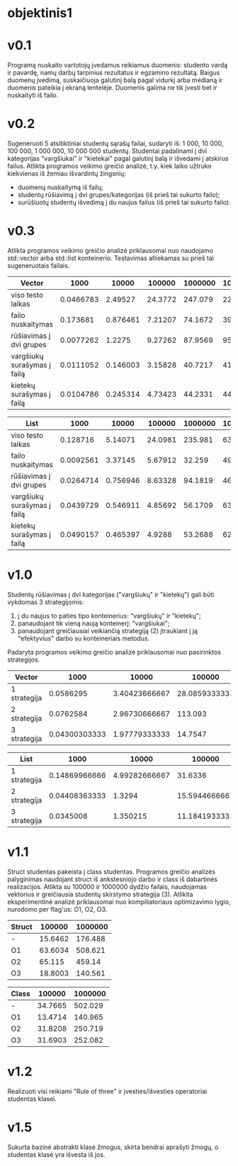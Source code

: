 # objektinis1
# v0.1
Programą nuskaito vartotojų įvedamus reikiamus duomenis: studento vardą ir pavardę, namų darbų tarpinius rezultatus ir egzamino rezultatą. Baigus duomenų įvedimą, suskaičiuoja galutinį balą pagal vidurkį arba medianą ir duomenis pateikia į ekraną lentelėje. Duomenis galima ne tik įvesti bet ir nuskaityti iš failo.
# v0.2
Sugeneruoti 5 atsitiktiniai studentų sąrašų failai, sudaryti iš: 1 000, 10 000, 100 000, 1 000 000, 10 000 000 studentų. Studentai padalinami į dvi kategorijas "vargšiukai" ir "kietekai" pagal galutinį balą ir išvedami į atskirus failus. Atlikta programos veikimo greičio analizė, t.y. kiek laiko užtruko kiekvienas iš žemiau išvardintų žingsnių:
- duomenų nuskaitymą iš failų;
- studentų rūšiavimą į dvi grupes/kategorijas (iš prieš tai sukurto failo);
- surūšiuotų studentų išvedimą į du naujus failus (iš prieš tai sukurto failo).
# v0.3
Atlikta programos veikimo greičio analizė priklausomai nuo naudojamo std::vector arba std::list konteinerio. Testavimas atliekamas su prieš tai sugeneruotais failais.

| Vector      | 1000       | 10000      | 100000     | 1000000    | 10000000   |
|-------------|------------|------------|------------|------------|------------|
| viso testo laikas  | 0.0466783  | 2.49527    | 24.3772    | 247.079    | 2215.49    |
| failo nuskaitymas  | 0.173681   | 0.876461   | 7.21207    | 74.1672    | 396.269    |
| rūšiavimas į dvi grupes | 0.0077262  | 1.2275     | 9.27262    | 87.9569    | 955.315    |
| vargšiukų surašymas į failą  | 0.0111052  | 0.146003   | 3.15828    | 40.7217    | 415.666    |
| kietekų surašymas į failą  | 0.0104786  | 0.245314   | 4.73423    | 44.2331    | 448.243    |


| List       | 1000       | 10000      | 100000     | 1000000    | 10000000   |
|----------------|------------|------------|------------|------------|------------|
| viso testo laikas     | 0.128716   | 5.14071    | 24.0981    | 235.981    | 6393.04    |
| failo nuskaitymas | 0.0092561  | 3.37145    | 5.67912    | 32.259     | 495.206    |
| rūšiavimas į dvi grupes    | 0.0264714  | 0.756946   | 8.63328    | 94.1819    | 4632.75    |
| vargšiukų surašymas į failą     | 0.0439729  | 0.546911   | 4.85692    | 56.1709    | 639.43     |
| kietekų surašymas į failą     | 0.0490157  | 0.465397   | 4.9288     | 53.2688    | 625.654    |

# v1.0
Studentų rūšiavimas į dvi kategorijas ("vargšiukų" ir "kietekų") gali būti vykdomas 3 strategijomis:
1. į du naujus to paties tipo konteinerius: "vargšiukų" ir "kietekų";
2. panaudojant tik vieną naują konteinerį: "vargšiukai";
3. panaudojant greičiausiai veikiančią strategiją (2) įtraukiant į ją "efektyvius" darbo su konteineriais metodus.


Padaryta programos veikimo greičio analizė priklausomai nuo pasirinktos strategijos.

| Vector       | 1000       | 10000      | 100000     | 
|----------------|------------|------------|------------|
| 1 strategija     | 0.0586295   | 3.40423666667    | 28.0859333333    |
| 2 strategija | 0.0762584   | 2.96730666667    | 113.093    |
| 3 strategija  | 0.04300303333  | 1.97779333333   | 14.7547    |


| List       | 1000       | 10000      | 100000     | 
|----------------|------------|------------|------------|
| 1 strategija     | 0.14869966666   | 4.99282666667    | 31.6336    |
| 2 strategija | 0.04408363333   | 1.3294    | 15.5944666667    |
| 3 strategija  | 0.0345008  | 1.350215   | 11.1841933333    |

# v1.1
Struct studentas pakeista į class studentas.
Programos greičio analizės palyginimas naudojant struct iš ankstesniojo darbo ir class iš dabartinės realizacijos. Atlikta su 100000 ir 1000000 dydžio failais, naudojamas vektorius ir greičiausia studentų skirstymo strategija (3).
Atlikita eksperimentinė analizė priklausomai nuo kompiliatoriaus optimizavimo lygio, nurodomo per flag'us: O1, O2, O3.

| Struct       | 100000       | 1000000      |
|----------------|------------|------------|
| -     | 15.6462   | 176.488    |
| O1     | 63.6034  | 508.621    |
| O2 | 65.115   | 459.14    |
| O3  | 18.8003  | 140.561   |

| Class       | 100000       | 1000000      |
|----------------|------------|------------|
| -     | 34.7665  | 502.029    |
| O1     | 13.4714  | 140.965    |
| O2 | 31.8208   | 250.719    |
| O3  | 31.6903  | 252.082   |

# v1.2
Realizuoti visi reikiami "Rule of three" ir įvesties/išvesties operatoriai studentas klasei.
# v1.5
Sukurta bazinė abstrakti klasė žmogus, skirta bendrai aprašyti žmogų, o studentas klasė yra išvesta iš jos.